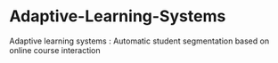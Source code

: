 # Adaptive-Learning-Systems
Adaptive learning systems : Automatic student segmentation based on online course interaction
